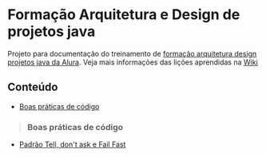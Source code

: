 # Formação Arquitetura e Design de projetos java
Projeto para documentação do treinamento de [formação arquitetura design projetos java da Alura](https://cursos.alura.com.br/formacao-arquitetura-design-projetos-java).
Veja mais informações das lições aprendidas na [Wiki](https://github.com/jalussa-santos/formacao-arquitetura-design-projetos-java/wiki)

## Conteúdo
* [Boas práticas de código]()

>### Boas práticas de código

* [Padrão Tell, don't ask e Fail Fast](https://github.com/jalussa-santos/formacao-arquitetura-design-projetos-java/issues/1)

